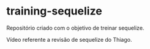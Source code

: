 # training-sequelize
Repositório criado com o objetivo de treinar sequelize.

Vídeo referente a revisão de sequelize do Thiago.
